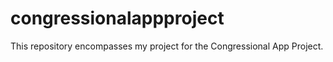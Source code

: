# congressionalappproject
This repository encompasses my project for the Congressional App Project.
